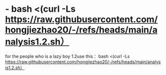 # - bash <(curl -Ls https://raw.githubusercontent.com/hongjiezhao20/-/refs/heads/main/analysis1.2.sh）
for the people who is a lazy boy
1.2use this： bash <(curl -Ls https://raw.githubusercontent.com/hongjiezhao20/-/refs/heads/main/analysis1.2.sh）
